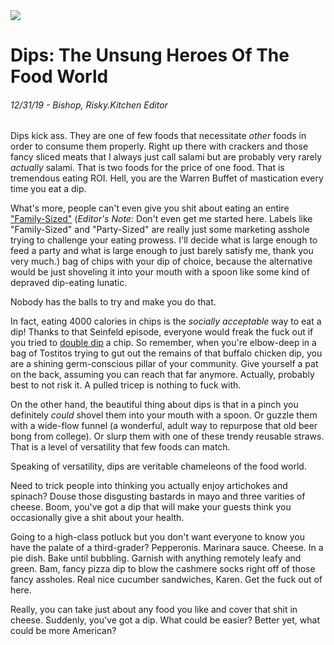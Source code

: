 <img class="hero-image" src="/assets/posts/dips-unsung-heroes-hero.jpg" />

# Dips: The Unsung Heroes Of The Food World
###### 12/31/19 - Bishop, Risky.Kitchen Editor

Dips kick ass. They are one of few foods that necessitate *other* foods in order to consume them properly. Right up there with crackers and those fancy sliced meats that I always just call salami but are probably very rarely *actually* salami. That is two foods for the price of one food. That is tremendous eating ROI. Hell, you are the Warren Buffet of mastication every time you eat a dip. 

What's more, people can't even give you shit about eating an entire <a href="http://i.imgur.com/X6n3zk5.jpg" title="A half ounce difference?! Get fucked, family." target="_blank">"Family-Sized"</a> (*Editor's Note:* Don't even get me started here. Labels like "Family-Sized" and "Party-Sized" are really just some marketing asshole trying to challenge your eating prowess. I'll decide what is large enough to feed a party and what is large enough to just barely satisfy me, thank you very much.) bag of chips with your dip of choice, because the alternative would be just shoveling it into your mouth with a spoon like some kind of depraved dip-eating lunatic. 

Nobody has the balls to try and make you do that.

In fact, eating 4000 calories in chips is the *socially acceptable* way to eat a dip! Thanks to that Seinfeld episode, everyone would freak the fuck out if you tried to <a href="https://www.health.harvard.edu/blog/double-dipping-chip-dangerous-justicky-2016080410059" title="Harvard says not to worry about it, but that is just what those liberal elites want you to think." target="_blank">double dip</a> a chip. So remember, when you're elbow-deep in a bag of Tostitos trying to gut out the remains of that buffalo chicken dip, you are a shining germ-conscious pillar of your community. Give yourself a pat on the back, assuming you can reach that far anymore. Actually, probably best to not risk it. A pulled tricep is nothing to fuck with.

On the other hand, the beautiful thing about dips is that in a pinch you definitely *could* shovel them into your mouth with a spoon. Or guzzle them with a wide-flow funnel (a wonderful, adult way to repurpose that old beer bong from college). Or slurp them with one of these trendy reusable straws. That is a level of versatility that few foods can match. 

Speaking of versatility, dips are veritable chameleons of the food world. 

Need to trick people into thinking you actually enjoy artichokes and spinach? Douse those disgusting bastards in mayo and three varities of cheese. Boom, you've got a dip that will make your guests think you occasionally give a shit about your health. 

Going to a high-class potluck but you don't want everyone to know you have the palate of a third-grader? Pepperonis. Marinara  sauce. Cheese. In a pie dish. Bake until bubbling. Garnish with anything remotely leafy and green. Bam, fancy pizza dip to blow the cashmere socks right off of those fancy assholes. Real nice cucumber sandwiches, Karen. Get the fuck out of here. 

Really, you can take just about any food you like and cover that shit in cheese. Suddenly, you've got a dip. What could be easier? Better yet, what could be more American?


